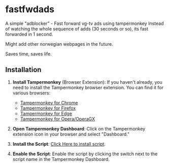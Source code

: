 # fastfwdads
A simple "adblocker" - Fast forward vg-tv ads using tampermonkey
Instead of watching the whole sequence of adds (30 seconds or so), its fast forwarded in 1 second. 

Might add other norwegian webpages in the future. 

Saves time, saves life.

## Installation

1. **Install Tampermonkey**  (Browser Extension):
   If you haven't already, you need to install the Tampermonkey browser extension. You can find it for various browsers:
   - [Tampermonkey for Chrome](https://chrome.google.com/webstore/detail/tampermonkey/dhdgffkkebhmkfjojejmpbldmpobfkfo)
   - [Tampermonkey for Firefox](https://addons.mozilla.org/en-US/firefox/addon/tampermonkey/)
   - [Tampermonkey for Edge](https://microsoftedge.microsoft.com/addons/detail/tampermonkey/iikmkjmpaadaobahmlepeloendndfphd)
   - [Tampermonkey for Opera/OperaGX](https://addons.opera.com/en-gb/extensions/details/tampermonkey-beta/)

2. **Open Tampermonkey Dashboard**:
   Click on the Tampermonkey extension icon in your browser and select "Dashboard."


3. **Install the Script**:
   [Click Here to install script](https://greasyfork.org/scripts/479242-fastfwd-vg-ads/code/Fastfwd%20vg-ads.user.js).

4. **Enable the Script**:
   Enable the script by clicking the switch next to the script name in the Tampermonkey Dashboard.
